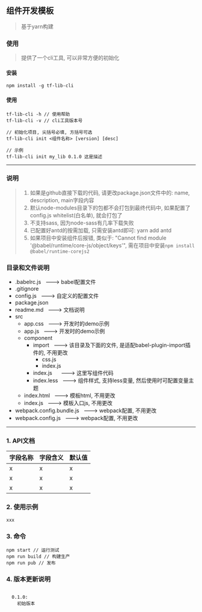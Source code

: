 ## 组件开发模板

> 基于yarn构建

### 使用

> 提供了一个cli工具, 可以非常方便的初始化

#### 安装

```
npm install -g tf-lib-cli
```

#### 使用

```
tf-lib-cli -h // 使用帮助
tf-lib-cli -v // cli工具版本号

// 初始化项目, 尖括号必填, 方括号可选
tf-lib-cli init <组件名称> [version] [desc] 

// 示例
tf-lib-cli init my_lib 0.1.0 这是描述
```


---
### 说明

> 1. 如果是github直接下载的代码, 请更改package.json文件中的: name, description, main字段内容
> 2. 默认node-modules目录下的包都不会打包到最终代码中, 如果配置了config.js whitelist(白名单), 就会打包了
> 3. 不支持sass, 因为node-sass有几率下载失败
> 4. 已配置好antd的按需加载, 只需安装antd即可: yarn add antd
> 5. 如果项目中安装组件后报错, 类似于: "Cannot find module '@babel/runtime/core-js/object/keys'", 需在项目中安装`npm install @babel/runtime-corejs2`


### 目录和文件说明

- .babelrc.js     &nbsp;&nbsp;---> babel配置文件
- .gitignore
- config.js    &nbsp;&nbsp;---> 自定义的配置文件
- package.json
- readme.md    &nbsp;&nbsp;---> 文档说明
- src
    + app.css  &nbsp;&nbsp;---> 开发时的demo示例
    + app.js   &nbsp;&nbsp;---> 开发时的demo示例
    + component
        - import  &nbsp;&nbsp;---> 该目录及下面的文件, 是适配babel-plugin-import插件的, 不用更改
            + css.js   
            + index.js
        - index.js &nbsp;&nbsp;&nbsp;&nbsp;&nbsp;---> 这里写组件代码
        - index.less &nbsp;&nbsp;---> 组件样式, 支持less变量, 然后使用时可配置变量主题
    + index.html  &nbsp;&nbsp;---> 模板html, 不用更改
    + index.js    &nbsp;&nbsp;---> 模板入口js, 不用更改
- webpack.config.bundle.js &nbsp;&nbsp;---> webpack配置, 不用更改
- webpack.config.js  &nbsp;&nbsp;---> webpack配置, 不用更改


---
### 1. API文档

| 字段名称 | 字段含义 | 默认值 |
| -------- | -------- | ---- |
|   x       |    x      |   x   |
|   x      |     x     |    x  |
|   x       |    x      |   x   |



### 2. 使用示例

```
xxx
```



### 3. 命令

```
npm start // 运行测试
npm run build // 构建生产
npm run pub // 发布
```



### 4. 版本更新说明

```

  0.1.0:
    初始版本
    
```
